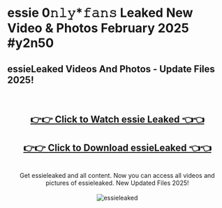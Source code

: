 # essie 0𝚗𝚕𝚢*𝚏𝚊𝚗𝚜 Leaked New Video & Photos February 2025 #y2n50

<h2>essieLeaked Videos And Photos - Update Files 2025!</h2>
<br>
<div align="center">
<h2><a href="https://mediaupload.pro?title=essie&ref=11F" rel="nofollow">👉👉 Click to Watch essie Leaked 👈👈</a></h2>
<h2><a href="https://mediaupload.pro?title=essie&ref=11F" rel="nofollow">👉👉 Click to Download essieLeaked 👈👈</a></h2>
<br>
Get essieleaked and all content. Now you can access all videos and pictures of essieleaked. New Updated Files 2025!
<br>
<br>
<a href="https://mediaupload.pro?title=essie&ref=11F" rel="nofollow" data-target="animated-image.originalLink"><img src="https://i.ibb.co/Gkj2r4b/banner.png" alt="essieleaked" style="max-width: 100%; display: inline-block;" data-target="animated-image.originalImage"></a>
</div>
<br>

